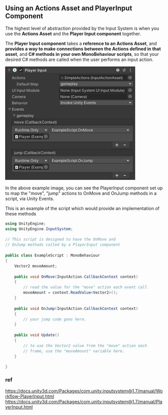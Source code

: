 ## Using an Actions Asset and PlayerInput Component

The highest level of abstraction provided by the Input System is when you use the **Actions Asset** and 
the **Player Input component** together.

The **Player Input component** takes a **reference to an Actions Asset**, and 
**provides a way to make connections between the Actions defined in that asset**, and **C# methods in your own MonoBehaviour scripts**, 
so that your desired C# methods are called when the user performs an input action.



![](./img/PlayerInputWithGameplayEvents.png)

In the above example image, you can see the PlayerInput component set up to map the "move", "jump" actions to OnMove and OnJump methods in a script, via Unity Events.

This is an example of the script which would provide an implementation of these methods

```cs
using UnityEngine;
using UnityEngine.InputSystem;

// This script is designed to have the OnMove and
// OnJump methods called by a PlayerInput component

public class ExampleScript : MonoBehaviour
{
    Vector2 moveAmount;

    public void OnMove(InputAction.CallbackContext context)
    {
        // read the value for the "move" action each event call
        moveAmount = context.ReadValue<Vector2>();
    }

    public void OnJump(InputAction.CallbackContext context)
    {
        // your jump code goes here.
    }

    public void Update()
    {
        // to use the Vector2 value from the "move" action each
        // frame, use the "moveAmount" variable here.
    }

}

```


### ref
https://docs.unity3d.com/Packages/com.unity.inputsystem@1.7/manual/Workflow-PlayerInput.html \
https://docs.unity3d.com/Packages/com.unity.inputsystem@1.7/manual/PlayerInput.html



